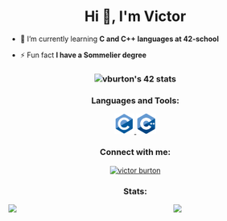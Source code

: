<h1 align="center">Hi 👋, I'm Victor</h1>

  - 🌱 I’m currently learning **C and C++ languages at 42-school**

  - ⚡ Fun fact **I have a Sommelier degree**

   <h3 align="center"><h href="https://github.com/JaeSeoKim/badge42"><img src="https://badge42.vercel.app/api/v2/clk1atc0s000608l2h5fwoag7/stats?cursusId=21&coalitionId=302" alt="vburton's 42 stats" /></h3>

<h3 align="center">Languages and Tools:</h3>
<p align="center"> <a href="https://www.cprogramming.com/" target="_blank" rel="noreferrer"> <img src="https://raw.githubusercontent.com/devicons/devicon/master/icons/c/c-original.svg" alt="c" width="40" height="40"/> </a> <a href="https://www.w3schools.com/cpp/" target="_blank" rel="noreferrer"> <img src="https://raw.githubusercontent.com/devicons/devicon/master/icons/cplusplus/cplusplus-original.svg" alt="cplusplus" width="40" height="40"/> </a> </p>

<h3 align="center">Connect with me:</h3>
<p align="center">
<a href="https://linkedin.com/in/victor burton" target="blank"><img align="center" src="https://raw.githubusercontent.com/rahuldkjain/github-profile-readme-generator/master/src/images/icons/Social/linked-in-alt.svg" alt="victor burton" height="30" width="40" /></a>
</p>

<h3 align="center">Stats:</h3>
<img align="left" width="35%" src="https://github-readme-stats.vercel.app/api/top-langs/?username=vburton97&layout=compact" />
<img align="right" width="35%" src="https://github-readme-stats.vercel.app/api?username=vburton97&show_icons=true&theme=radical" />
